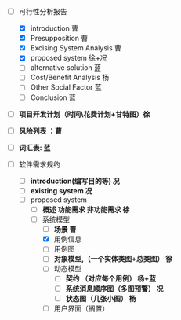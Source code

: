 - [ ] 可行性分析报告
  - [x] introduction 曹 
  - [x] Presupposition 曹  
  - [x] Excising System Analysis 曹
  - [x] proposed system 徐+况
  - [ ] alternative solution 蓝
  - [ ]  Cost/Benefit Analysis 杨 
  - [ ] Other Social Factor 蓝
  - [ ] Conclusion 蓝
- [ ] **项目开发计划（时间\花费计划+甘特图）徐**
- [ ] **风险列表 ：曹**
- [ ] **词汇表:  蓝**

- [ ] 软件需求规约
  - [ ] **introduction(编写目的等) 况**
  - [ ] **existing system  况**
  - [ ] proposed system
    - [ ] **概述 功能需求 非功能需求 徐**
    - [ ] 系统模型
      - [ ] **场景 曹**
      - [x] 用例信息
      - [ ] 用例图
      - [ ] **对象模型,（一个实体类图+总类图） 徐**
      - [ ] 动态模型
        - [ ] **契约 （对应每个用例） 杨+蓝**
        - [ ] **系统消息顺序图（多图预警） 况**
        - [ ] **状态图（几张小图） 杨**
      - [ ] 用户界面（搁置）